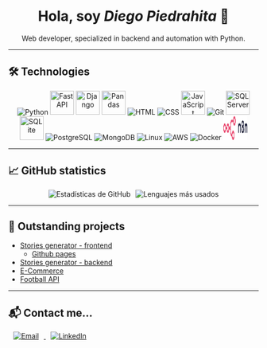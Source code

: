 <h1 align="center">Hola, soy <em>Diego Piedrahita</em> 👋</h1>

<p align="center">
  Web developer, specialized in backend and automation with Python.
</p>

---

## 🛠️ Technologies

<p align="center">
  <img src="https://img.icons8.com/color/48/python.png" title="Python">
  <img src="https://cdn.jsdelivr.net/gh/devicons/devicon@latest/icons/fastapi/fastapi-original.svg" width="48" height="48" title="FastAPI">
  <img src="https://cdn.jsdelivr.net/gh/devicons/devicon@latest/icons/django/django-plain.svg" width="48" height="48" title="Django">
  <img src="https://cdn.jsdelivr.net/gh/devicons/devicon@latest/icons/pandas/pandas-original.svg" width="48" height="48" title="Pandas">
  <img src="https://img.icons8.com/color/48/html-5.png" title="HTML">
  <img src="https://img.icons8.com/color/48/css3.png" title="CSS">
  <img src="https://cdn.jsdelivr.net/gh/devicons/devicon@latest/icons/javascript/javascript-original.svg" width="48" height="48" title="JavaScript">
  <img src="https://img.icons8.com/color/48/git.png" title="Git">
  <img src="https://cdn.jsdelivr.net/gh/devicons/devicon@latest/icons/microsoftsqlserver/microsoftsqlserver-original.svg" width="48" height="48" title="SQL Server">
  <img src="https://cdn.jsdelivr.net/gh/devicons/devicon@latest/icons/sqlite/sqlite-original.svg" width="48" height="48" title="SQLite">
  <img src="https://img.icons8.com/color/48/postgreesql.png" title="PostgreSQL">
  <img src="https://img.icons8.com/color/48/mongodb.png" title="MongoDB">
  <img src="https://img.icons8.com/color/48/linux.png" title="Linux">
  <img src="https://img.icons8.com/color/48/amazon-web-services.png" title="AWS">
  <img src="https://img.icons8.com/color/48/docker.png" title="Docker">
  <img src="https://raw.githubusercontent.com/n8n-io/n8n/master/assets/n8n-logo.png" width="48" height="48" title="n8n">
</p>

---

## 📈 GitHub statistics

<p align="center" style="display: flex; justify-content: center; gap: 10px;">
  <img src="https://github-readme-stats.vercel.app/api?username=DiegoPta&show_icons=true&theme=tokyonight" alt="Estadísticas de GitHub">
  <img src="https://github-readme-stats.vercel.app/api/top-langs/?username=DiegoPta&layout=compact&theme=tokyonight" alt="Lenguajes más usados">
</p>

---

## 🚀 Outstanding projects

- [Stories generator - frontend](https://github.com/DiegoPta/stories-generator-frontend)
    - [Github pages](https://diegopta.github.io/stories-generator-frontend)
- [Stories generator - backend](https://github.com/DiegoPta/stories-generator-backend)
- [E-Commerce](https://github.com/DiegoPta/DPShop)
- [Football API](https://github.com/DiegoPta/football-api)

---

## 📬 Contact me...
<p>
  <a href="mailto:diego.fdopiar@gmail.com">
    <img src="https://img.icons8.com/color/48/gmail-new.png" alt="Email" style="margin: 0 10px;">
  </a>
  <a href="https://linkedin.com/in/diego-fernando-piedrahita-arango-30a1661a4/">
    <img src="https://img.icons8.com/color/48/linkedin.png" alt="LinkedIn" style="margin: 0 10px;">
  </a>
</p>
